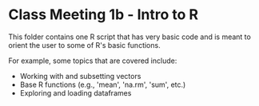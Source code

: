 # Class Meeting 1b - Intro to R


This folder contains one R script that has very basic code and is meant to orient the user to some of R's basic functions.

For example, some topics that are covered include:

  - Working with and subsetting vectors
  - Base R functions (e.g., 'mean', 'na.rm', 'sum', etc.)
  - Exploring and loading dataframes
  
